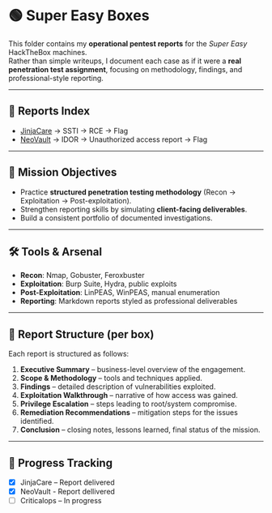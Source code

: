 # 🟢 Super Easy Boxes

This folder contains my **operational pentest reports** for the *Super Easy* HackTheBox machines.  
Rather than simple writeups, I document each case as if it were a **real penetration test assignment**, focusing on methodology, findings, and professional-style reporting.

---

## 📂 Reports Index

- [JinjaCare](JinjaCare_Report_HTB.md) → SSTI → RCE → Flag
- [NeoVault](NeoVault_Report_HTB.md) → IDOR → Unauthorized access report → Flag

---

## 🎯 Mission Objectives

- Practice **structured penetration testing methodology** (Recon → Exploitation → Post-exploitation).  
- Strengthen reporting skills by simulating **client-facing deliverables**.  
- Build a consistent portfolio of documented investigations.

---

## 🛠️ Tools & Arsenal

- **Recon**: Nmap, Gobuster, Feroxbuster  
- **Exploitation**: Burp Suite, Hydra, public exploits  
- **Post-Exploitation**: LinPEAS, WinPEAS, manual enumeration  
- **Reporting**: Markdown reports styled as professional deliverables  

---

## 🧩 Report Structure (per box)

Each report is structured as follows:

1. **Executive Summary** – business-level overview of the engagement.  
2. **Scope & Methodology** – tools and techniques applied.  
3. **Findings** – detailed description of vulnerabilities exploited.  
4. **Exploitation Walkthrough** – narrative of how access was gained.  
5. **Privilege Escalation** – steps leading to root/system compromise.  
6. **Remediation Recommendations** – mitigation steps for the issues identified.  
7. **Conclusion** – closing notes, lessons learned, final status of the mission.  

---

## 🏁 Progress Tracking

- [x] JinjaCare – Report delivered
- [x] NeoVault - Report dellivered
- [ ] Criticalops – In progress
